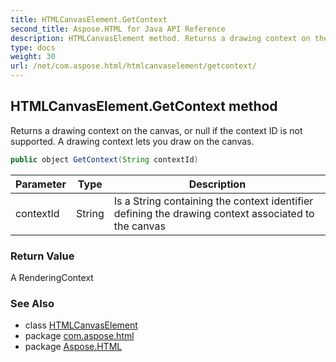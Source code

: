 ```yaml
---
title: HTMLCanvasElement.GetContext
second_title: Aspose.HTML for Java API Reference
description: HTMLCanvasElement method. Returns a drawing context on the canvas or null if the context ID is not supported. A drawing context lets you draw on the canvas
type: docs
weight: 30
url: /net/com.aspose.html/htmlcanvaselement/getcontext/
---
```

## HTMLCanvasElement.GetContext method

Returns a drawing context on the canvas, or null if the context ID is not supported. A drawing context lets you draw on the canvas.

```java
public object GetContext(String contextId)
```

| Parameter | Type | Description |
| --- | --- | --- |
| contextId | String | Is a String containing the context identifier defining the drawing context associated to the canvas |

### Return Value

A RenderingContext

### See Also

* class [HTMLCanvasElement](../)
* package [com.aspose.html](../../htmlcanvaselement/)
* package [Aspose.HTML](../../../)
